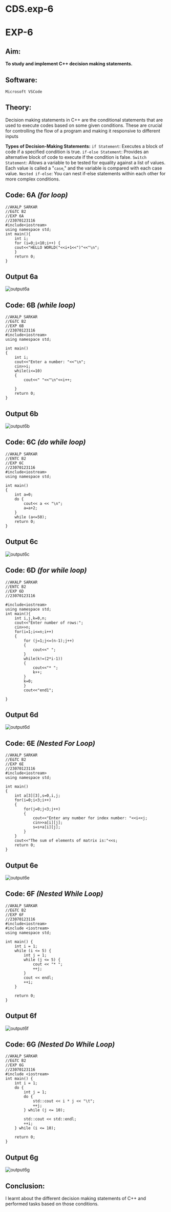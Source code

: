 # CDS.exp-6
# EXP-6

## Aim:
**To study and implement C++ decision making statements.**

## Software:
`Microsoft VSCode`

## Theory:
Decision making statements in C++ are the conditional statements that are used to execute codes based on some given conditions. These are crucial for controlling the flow of a program and making it responsive to different inputs

**Types of Decision-Making Statements:**
`if Statement`: Executes a block of code if a specified condition is true.
`if-else Statement`: Provides an alternative block of code to execute if the condition is false.
`Switch Statement`: Allows a variable to be tested for equality against a list of values. Each value is called a "`case`," and the variable is compared with each case value.
`Nested if-else`: You can nest if-else statements within each other for more complex conditions.

## Code: 6A *(for loop)*
```
//AKALP SARKAR
//E&TC B2
//EXP 6A
//23070123116
#include<iostream>
using namespace std;
int main(){
    int i;
    for (i=0;i<10;i++) {
    cout<<"HELLO WORLD("<<i+1<<")"<<"\n";
    }
    return 0;
}
```
## Output 6a
![output6a](https://github.com/user-attachments/assets/25392532-8933-46b4-9fdb-cba13bca8dde)

## Code: 6B *(while loop)*
```
//AKALP SARKAR
//E&TC B2
//EXP 6B
//23070123116
#include<iostream>
using namespace std;

int main()
{
    int i;
    cout<<"Enter a number: "<<"\n";
    cin>>i;
    while(i<=10)
    {
        cout<<" "<<"\n"<<i++;
    
    }
    return 0;
}
```
## Output 6b
![output6b](https://github.com/user-attachments/assets/366b0ef9-f7d7-4bf6-9c6f-5b677faa1a16)
## Code: 6C *(do while loop)*
```
//AKALP SARKAR
//ENTC B2
//EXP 6C
//23070123116
#include<iostream> 
using namespace std;

int main() 
{
    int a=0;
    do {
        cout<< a << "\n";
        a=a+2;
    }
    while (a<=50); 
    return 0;
}
```
## Output 6c
![output6c](https://github.com/user-attachments/assets/000d70ab-5d01-44b1-9e62-c36fe0e413ea)
## Code: 6D *(for while loop)*
```
//AKALP SARKAR
//ENTC B2
//EXP 6D
//23070123116

#include<iostream>
using namespace std;
int main(){
    int i,j,k=0,n;
    cout<<"Enter number of rows:";
    cin>>n;
    for(i=1;i<=n;i++)
    {
        for (j=1;j<=(n-1);j++)
        {
            cout<<" ";
        }
        while(k!=(2*i-1))
        {
            cout<<"* ";
            k++;
        }
        k=0;
        }
        cout<<"end1";
    
} 
```
## Output 6d
![output6d](https://github.com/user-attachments/assets/d5ea4700-7537-4f23-9864-287b09eb7e8a)

## Code: 6E *(Nested For Loop)*
```
//AKALP SARKAR
//E&TC B2
//EXP 6E
//23070123116
#include<iostream>
using namespace std;

int main()
{
    int a[3][3],s=0,i,j;
    for(i=0;i<3;i++)
    {
        for(j=0;j<3;j++)
        {
            cout<<"Enter any number for index number: "<<i<<j;
            cin>>a[i][j];
            s=s+a[i][j];
        }
    }
    cout<<"The sum of elements of matrix is:"<<s;
    return 0;
}

```
## Output 6e
![output6e](https://github.com/user-attachments/assets/e28eb1ff-2ed9-4770-b8da-377a2abfeb54)
## Code: 6F *(Nested While Loop)*
```
//AKALP SARKAR
//E&TC B2
//EXP 6F
//23070123116
#include<iostream>
#include <iostream>
using namespace std;

int main() {
    int i = 1;
    while (i <= 5) {
        int j = 1;
        while (j <= 5) {
            cout << "* ";
            ++j;
        }
        cout << endl;
        ++i;
    }

    return 0;
}
```
## Output 6f
![output6f](https://github.com/user-attachments/assets/0387e6fe-6aba-4c10-a09d-01619c8c334e)
## Code: 6G *(Nested Do While Loop)*
```
//AKALP SARKAR
//E&TC B2
//EXP 6G
//23070123116
#include <iostream>
int main() {
    int i = 1; 
    do {
        int j = 1;  
        do {
            std::cout << i * j << "\t";  
            ++j;  
        } while (j <= 10);

        std::cout << std::endl;  
        ++i;  
    } while (i <= 10);

    return 0;
}
```
## Output 6g
![output6g](https://github.com/user-attachments/assets/784ff699-0b60-46e6-a13d-9d5527016f7e)

## Conclusion:
I learnt about the different decision making statements of C++ and performed tasks based on those conditions.



